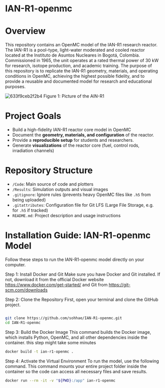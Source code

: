 # IAN-R1-openmc
# Overview
This repository contains an OpenMC model of the IAN-R1 research reactor. The IAN-R1 is a pool-type, light-water moderated and cooled reactor located at the Instituto de Asuntos Nucleares in Bogotá, Colombia. Commissioned in 1965, the unit operates at a rated thermal power of 30 kW for research, isotope production, and academic training.
The purpose of this repository is to replicate the IAN-R1 geometry, materials, and operating conditions in OpenMC, achieving the highest possible fidelity, and to provide a reusable and documented model for research and educational purposes.

![633f9ceb2f2b4](https://github.com/user-attachments/assets/36b78e1a-e0e6-452a-96fb-03339ac49e2b)
Figure 1: Picture of the AIN-R1

# Project Goals
* Build a high-fidelity IAN-R1 reactor core model in OpenMC
* Document the **geometry, materials, and configuration** of the reactor.  
* Provide a **reproducible setup** for students and researchers.  
* Generate **visualizations** of the reactor core (fuel, control rods, irradiation channels)
  
# Repository Structure
- `/Code`: Main source of code and plotters 
- `/Results`: Simulation outputs and visual images 
- `.gitignore`: Ignore rules (prevents heavy OpenMC files like `.h5` from being uploaded)  
- `.gitattributes`: Configuration file for Git LFS (Large File Storage, e.g. for `.h5` if tracked)  
- `README.md`: Project description and usage instructions

# Installation Guide: IAN-R1-openmc Model
Follow these steps to run the IAN-R1-openmc model directly on your computer.

Step 1: Install Docker and Git
Make sure you have Docker and Git installed. If not, download it from the official Docker website https://www.docker.com/get-started/ and Git from https://git-scm.com/downloads

Step 2: Clone the Repository
First, open your terminal and clone the GitHub project.

```bash

git clone https://github.com/sohhae/IAN-R1-openmc.git
cd IAN-R1-openmc
```
Step 3: Build the Docker Image
This command builds the Docker image, which installs Python, OpenMC, and all other dependencies inside the container. this step might take some minutes

```bash
docker build -t ian-r1-openmc .
```
Step 4: Activate the Virtual Environment
To run the model, use the following command. This command mounts your entire project folder inside the container so the code can access all necessary files and save results.

```bash
docker run --rm -it -v "${PWD}:/app" ian-r1-openmc
```
